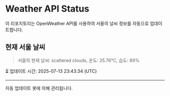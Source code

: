 
# Weather API Status

이 리포지토리는 OpenWeather API를 사용하여 서울의 날씨 정보를 자동으로 업데이트합니다.

## 현재 서울 날씨
> 서울의 현재 날씨: scattered clouds, 온도: 25.76°C, 습도: 89%

⏳ 업데이트 시간: 2025-07-13 23:43:34 (UTC)

---
자동 업데이트 봇에 의해 관리됩니다.

